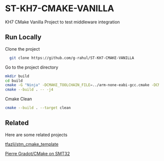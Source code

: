 
# ST-KH7-CMAKE-VANILLA

KH7 CMake Vanilla Project to test middleware integration




## Run Locally

Clone the project

```bash
  git clone https://github.com/g-rahul/ST-KH7-CMAKE-VANILLA
```

Go to the project directory

```bash
mkdir build
cd build
cmake -G "Ninja" -DCMAKE_TOOLCHAIN_FILE=../arm-none-eabi-gcc.cmake -DCMAKE_BUILD_TYPE=Debug ..
cmake --build . -- -j4
```

Cmake Clean
```bash
cmake --build . --target clean
```




## Related

Here are some related projects

[tfazli/stm_cmake_template](https://github.com/tfazli/stm_cmake_template)

[Pierre Gradot/CMake on SMT32](https://dev.to/younup/cmake-on-stm32-the-beginning-3766)

